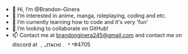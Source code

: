 - 👋 Hi, I’m @Brandon-Ginera
- 👀 I’m interested in anime, manga, roleplaying, coding and etc.
- 🌱 I’m currently learning how to code and it's very 'fun'
- 💞️ I’m looking to collaborate on GitHub!
- 📫 Contact me at brandonginera245@gmail.com and contact me on discord at ﹐₊ɪᴛᴀᴄʜɪ﹒ ˃ ˂#4705

<!---
Brandon-Ginera/Brandon-Ginera is a ✨ special ✨ repository because its `README.md` (this file) appears on your GitHub profile.
You can click the Preview link to take a look at your changes.
--->
